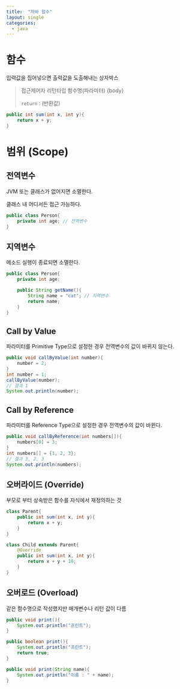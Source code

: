 ```yaml
---
title:  "자바 함수"
layout: single
categories:
  - java
---
```


# 함수
입력값을 집어넣으면 출력값을 도출해내는 상자박스
> 접근제어자 리턴타입 함수명(파라미터) {body}
>
> `return` : (반환값)

```java
public int sum(int x, int y){
    return x + y; 
}
```

# 범위 (Scope)
## 전역변수
JVM 또는 클래스가 없어지면 소멸한다.

클래스 내 어디서든 접근 가능하다.
```java
public class Person{
    private int age; // 전역변수
}
```

## 지역변수
메소드 실행이 종료되면 소멸한다.
```java
public class Person{
    private int age;

    public String getName(){
        String name = "cat"; // 지역변수
        return name;
    }
}
```


## Call by Value
파라미터를 Primitive Type으로 설정한 경우 전역변수의 값이 바뀌지 않는다.

```java
public void callByValue(int number){
    number = 2;
}
int number = 1;
callByValue(number);
// 결과 1
System.out.println(number);
```

## Call by Reference
파라미터를 Reference Type으로 설정한 경우 전역변수의 값이 바뀐다.
```java
public void callByReference(int numbers[]){
    numbers[0] = 3;
}
int numbers[] = {1, 2, 3};
// 결과 3, 2, 3
System.out.println(numbers);
```

## 오버라이드 (Override)
부모로 부터 상속받은 함수를 자식에서 재정의하는 것
```java
class Parent{
    public int sum(int x, int y){
        return x + y;
    }
}

class Child extends Parent{
    @Override
    public int sum(int x, int y){
        return x + y + 10;
    }
}
```


## 오버로드 (Overload)
같은 함수명으로 작성했지만 매개변수나 리턴 값이 다름
```java
public void print(){
    System.out.println("프린트");
}

public boolean print(){
    System.out.println("프린트");
    return true;
}

public void print(String name){
    System.out.println("이름 : " + name);
}
```

